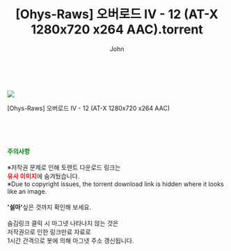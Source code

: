 ﻿---
layout: post
title:  "    [Ohys-Raws] 오버로드 IV - 12 (AT-X 1280x720 x264 AAC).torrent"
author: John
categories: [ 애니/만화 ]
tags: [  ]
image: https://torrentrj55.com/uploadfile/full/7caa12b27c882b4dac9ac4c2e2241a24f5330c7c.jpg 
description: "    [Ohys-Raws] 오버로드 IV - 12 (AT-X 1280x720 x264 AAC) torrent 정보 공유"
toc: true
toc_sticky: true
---

<br>
<p><img src="https://torrentrj55.com/uploadfile/full/7caa12b27c882b4dac9ac4c2e2241a24f5330c7c.jpg"/></p>
 [Ohys-Raws] 오버로드 IV - 12 (AT-X 1280x720 x264 AAC)  
    
<br><br><br>
<p data-ke-size="size16"><b><span style="color: green;">주의사항</span></b><br /><br />※저작권 문제로 인해 토렌트 다운로드 링크는<br /><b><span style="color: red;">유사 이미지</span></b>에 숨겨뒀습니다.<br />※Due to copyright issues, the torrent download link is hidden where it looks like an image.<br /><br /><b>'설마'</b>싶은 것까지 확인해 보세요.<br /><br />숨김링크 클릭 시 마그넷 나타나지 않는 것은<br />저작권으로 인한 링크만료 자료로<br />1시간 간격으로 봇에 의해 마그넷 주소 갱신됩니다.</p>
